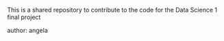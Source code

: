 This is a shared repository to contribute to the code for the Data Science 1 final project

author: angela